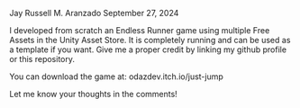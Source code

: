 Jay Russell M. Aranzado September 27, 2024

I developed from scratch an Endless Runner game using multiple Free Assets in the Unity Asset Store. 
It is completely running and can be used as a template if you want. 
Give me a proper credit by linking my github profile or this repository.

You can download the game at: odazdev.itch.io/just-jump

Let me know your thoughts in the comments!
